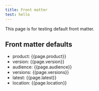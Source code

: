 ```yaml
---
title: Front matter
test: hello
---
```


This page is for testing default front matter. 

## Front matter defaults 

* product: {{page.product}} 
* version: {{page.version}}
* audience: {{page.audience}}
* versions: {{page.versions}}
* latest: {{page.latest}}
* location: {{page.location}}